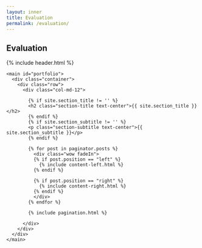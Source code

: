 ```yaml
---
layout: inner
title: Evaluation
permalink: /evaluation/
---
```



## Evaluation


{% include header.html %}

    <main id="portfolio">
      <div class="container">
        <div class="row">
          <div class="col-md-12">

            {% if site.section_title != '' %}
            <h2 class="section-title text-center">{{ site.section_title }}</h2>
            {% endif %}
            {% if site.section_subtitle != '' %}
            <p class="section-subtitle text-center">{{ site.section_subtitle }}</p>
            {% endif %}

            {% for post in paginator.posts %}
              <div class="wow fadeIn">
              {% if post.position == "left" %}
                {% include content-left.html %}
              {% endif %}

              {% if post.position == "right" %}
                {% include content-right.html %}
              {% endif %}
              </div>
            {% endfor %}

            {% include pagination.html %}

          </div>
        </div>
      </div>
    </main>



